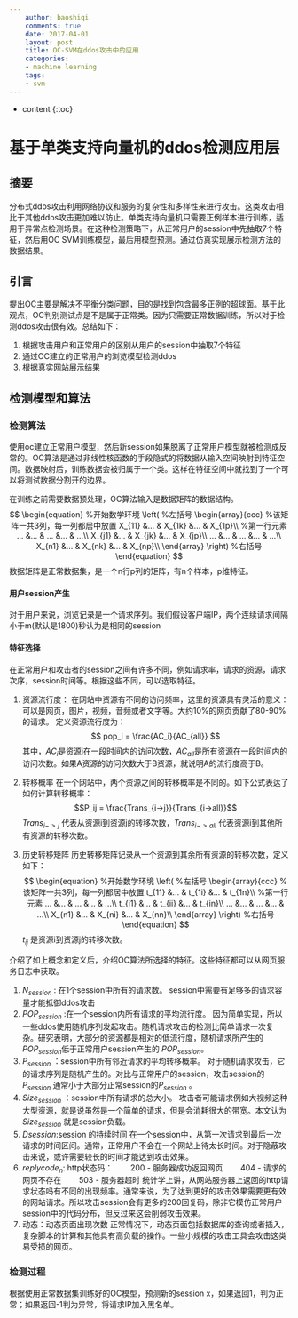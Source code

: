 ```yaml
---
    author: baoshiqi
    comments: true
    date: 2017-04-01
    layout: post
    title: OC-SVM在ddos攻击中的应用
    categories:
    - machine learning
    tags:
    - svm
---
```

* content
{:toc}


# 基于单类支持向量机的ddos检测应用层
## 摘要
分布式ddos攻击利用网络协议和服务的复杂性和多样性来进行攻击。这类攻击相比于其他ddos攻击更加难以防止。单类支持向量机只需要正例样本进行训练，适用于异常点检测场景。在这种检测策略下，从正常用户的session中先抽取7个特征，然后用OC SVM训练模型，最后用模型预测。通过仿真实现展示检测方法的数据结果。
## 引言
提出OC主要是解决不平衡分类问题，目的是找到包含最多正例的超球面。基于此观点，OC判别测试点是不是属于正常类。因为只需要正常数据训练，所以对于检测ddos攻击很有效。总结如下：

1. 根据攻击用户和正常用户的区别从用户的session中抽取7个特征
2. 通过OC建立的正常用户的浏览模型检测ddos
3. 根据真实网站展示结果

## 检测模型和算法
### 检测算法
使用oc建立正常用户模型，然后新session如果脱离了正常用户模型就被检测成反常的。OC算法是通过非线性核函数的手段隐式的将数据从输入空间映射到特征空间。数据映射后，训练数据会被归属于一个类。这样在特征空间中就找到了一个可以将测试数据分割开的边界。

在训练之前需要数据预处理，OC算法输入是数据矩阵的数据结构。
$$
\begin{equation}       %开始数学环境
\left(                 %左括号
  \begin{array}{ccc}   %该矩阵一共3列，每一列都居中放置
    X_{11} &... & X_{1k} &... & X_{1p}\\  %第一行元素
    ... &... & ... &... & ...\\
    X_{j1} &... & X_{jk} &... & X_{jp}\\  
    ... &... & ... &... & ...\\
    X_{n1} &... & X_{nk} &... & X_{np}\\  
  \end{array}
\right)                 %右括号
\end{equation}
$$
数据矩阵是正常数据集，是一个n行p列的矩阵，有n个样本，p维特征。
#### 用户session产生
对于用户来说，浏览记录是一个请求序列。我们假设客户端IP，两个连续请求间隔小于m(默认是1800)秒认为是相同的session
#### 特征选择
在正常用户和攻击者的session之间有许多不同，例如请求率，请求的资源，请求次序，session时间等。根据这些不同，可以选取特征。

1. 资源流行度：
在网站中资源有不同的访问频率，这里的资源具有灵活的意义：可以是网页，图片，视频，音频或者文字等。大约10%的网页贡献了80-90%的请求。
定义资源流行度为：
$$
pop_i = \frac{AC_i}{AC_{all}}
$$
其中，$AC_i$是资源i在一段时间内的访问次数，$AC_{all}$是所有资源在一段时间内的访问次数。如果A资源的访问次数大于B资源，就说明A的流行度高于B。

2. 转移概率
在一个网站中，两个资源之间的转移概率是不同的。如下公式表达了如何计算转移概率：
$$P_ij = \frac{Trans_{i->j}}{Trans_{i->all}}$$
$Trans_{i->j}$ 代表从资源i到资源j的转移次数，$Trans_{i->all}$ 代表资源i到其他所有资源的转移次数。
3. 历史转移矩阵
历史转移矩阵记录从一个资源到其余所有资源的转移次数，定义如下：
$$
\begin{equation}       %开始数学环境
\left(                 %左括号
  \begin{array}{ccc}   %该矩阵一共3列，每一列都居中放置
    t_{11} &... & t_{1i} &... & t_{1n}\\  %第一行元素
    ... &... & ... &... & ...\\
    t_{i1} &... & t_{ii} &... & t_{in}\\  
    ... &... & ... &... & ...\\
    X_{n1} &... & X_{ni} &... & X_{nn}\\  
  \end{array}
\right)                 %右括号
\end{equation}
$$
$t_{ij}$ 是资源i到资源j的转移次数。

介绍了如上概念和定义后，介绍OC算法所选择的特征。这些特征都可以从网页服务日志中获取。
1. $N_{session}$ : 在1个session中所有的请求数。
session中需要有足够多的请求容量才能抵御ddos攻击
2. $POP_{session}$ :在一个session内所有请求的平均流行度。
因为简单实现，所以一些ddos使用随机序列发起攻击。随机请求攻击的检测比简单请求一次复杂。研究表明，大部分的资源都是相对的低流行度，随机请求所产生的 $POP_{session}$低于正常用户session产生的 $POP_{session}$。
3.  $P_{session}$ ：session中所有邻近请求的平均转移概率。
对于随机请求攻击，它的请求序列是随机产生的。对比与正常用户的session，攻击session的$P_{session}$ 通常小于大部分正常session的$P_{session}$ 。
4. $Size_{session}$ ：session中所有请求的总大小。
攻击者可能请求例如大视频这种大型资源，就是说虽然是一个简单的请求，但是会消耗很大的带宽。本文认为$Size_{session}$ 就是session负载。
5. $D{session}$:session 的持续时间
在一个session中，从第一次请求到最后一次请求的时间区间。通常，正常用户不会在一个网站上待太长时间。对于隐蔽攻击来说，或许需要较长的时间才能达到攻击效果。
6.  $replycode_{n}$: http状态码：
　　200 - 服务器成功返回网页
　　404 - 请求的网页不存在
　　503 - 服务器超时
统计学上讲，从网站服务器上返回的http请求状态吗有不同的出现频率。通常来说，为了达到更好的攻击效果需要更有效的网站请求。所以攻击session会有更多的200回复码，除非它模仿正常用户session中的代码分布，但反过来这会削弱攻击效果。
7.  动态：动态页面出现次数
正常情况下，动态页面包括数据库的查询或者插入，复杂脚本的计算和其他具有高负载的操作。一些小规模的攻击工具会攻击这类易受损的网页。
### 检测过程
根据使用正常数据集训练好的OC模型，预测新的session x，如果返回1，判为正常；如果返回-1判为异常，将请求IP加入黑名单。

